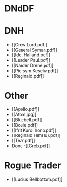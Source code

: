 # DNdDF
# DNH
 - [[Crow Lord.pdf]]
 - [[General Syman.pdf]]
 - [[Idet Halland.pdf]]
 - [[Leader Paul.pdf]]
 - [[Narder Drene.pdf]]
 - [[Piersym Keselw.pdf]]
 - [[Reginald.pdf]]
# Other
  - [[Apollo.pdf]]
  - [[Atom.jpg]]
  - [[Bluebell.pdf]]
  - [[Boule.pdf]]
  - [[Ifrit Kuroi hono.pdf]]
  - [[Reginald Him(16).pdf]]
  - [[Tear.pdf]]
  - Done
   -[[Greb.pdf]] 
# Rogue Trader
 - [[Lucius Bellbottom.pdf]]